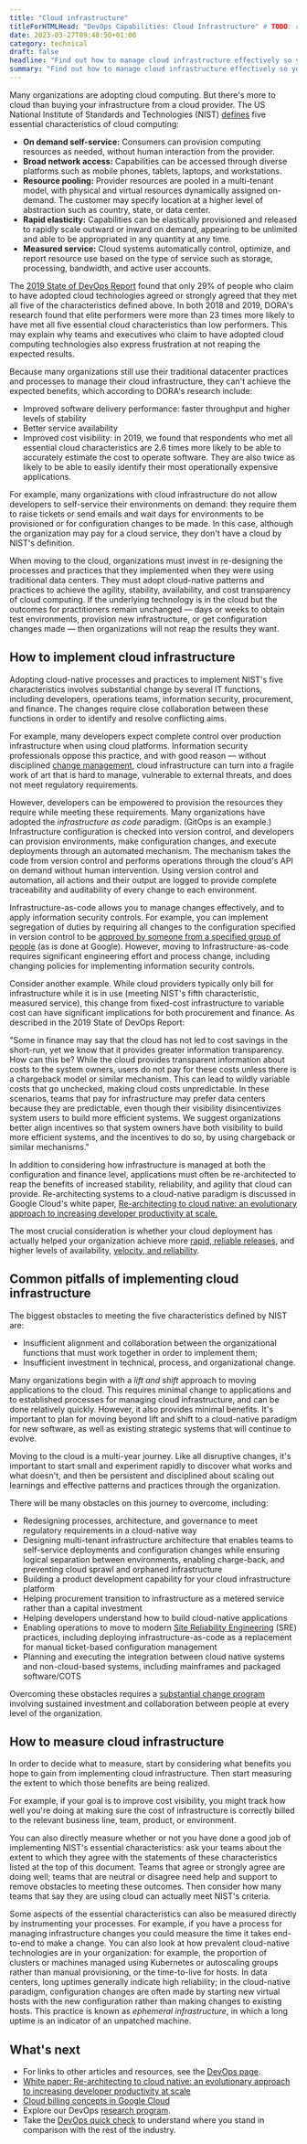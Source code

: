 ```yaml
---
title: "Cloud infrastructure"
titleForHTMLHead: "DevOps Capabilities: Cloud Infrastructure" # TODO: can we DRY this out?
date: 2023-03-27T09:48:50+01:00
category: technical
draft: false
headline: "Find out how to manage cloud infrastructure effectively so you can achieve higher levels of agility, availability, and cost visibility."
summary: "Find out how to manage cloud infrastructure effectively so you can achieve higher levels of agility, availability, and cost visibility."
---
```


Many organizations are adopting cloud computing. But there's more to cloud than
buying your infrastructure from a cloud provider. The US National Institute of
Standards and Technologies (NIST)
[defines](https://csrc.nist.gov/publications/detail/sp/800-145/final)
five essential characteristics of cloud computing:

-   **On demand self-service:** Consumers can provision computing resources
    as needed, without human interaction from the provider.
-   **Broad network access:** Capabilities can be accessed through diverse
    platforms such as mobile phones, tablets, laptops, and workstations.
-   **Resource pooling:** Provider resources are pooled in a multi-tenant
    model, with physical and virtual resources dynamically assigned on-demand.
    The customer may specify location at a higher level of abstraction such as
    country, state, or data center.
-   **Rapid elasticity:** Capabilities can be elastically provisioned and
    released to rapidly scale outward or inward on demand, appearing to be
    unlimited and able to be appropriated in any quantity at any time.
-   **Measured service:** Cloud systems automatically control, optimize, and
    report resource use based on the type of service such as storage,
    processing, bandwidth, and active user accounts.

The [2019 State of DevOps Report](/publications/pdf/state-of-devops-2019.pdf) found that only 29% of people who claim to have
adopted cloud technologies agreed or strongly agreed that they met all five of
the characteristics defined above. In both 2018 and 2019, DORA's research found
that elite performers were more than 23 times more likely to have met all five
essential cloud characteristics than low performers. This may explain why teams
and executives who claim to have adopted cloud computing technologies also
express frustration at not reaping the expected results.

Because many organizations still use their traditional datacenter practices and
processes to manage their cloud infrastructure, they can't achieve the expected
benefits, which according to DORA's research include:

-   Improved software delivery performance: faster throughput and higher
    levels of stability
-   Better service availability
-   Improved cost visibility: in 2019, we found that respondents who met all
    essential cloud characteristics are 2.6 times more likely to be able to
    accurately estimate the cost to operate software. They are also twice as
    likely to be able to easily identify their most operationally expensive
    applications.

For example, many organizations with cloud infrastructure do not allow
developers to self-service their environments on demand: they require them to
raise tickets or send emails and wait days for environments to be provisioned or
for configuration changes to be made. In this case, although the organization
may pay for a cloud service, they don't have a cloud by NIST's definition.

When moving to the cloud, organizations must invest in re-designing the
processes and practices that they implemented when they were using traditional
data centers. They must adopt cloud-native patterns and practices to achieve the
agility, stability, availability, and cost transparency of cloud computing. If
the underlying technology is in the cloud but the outcomes for practitioners
remain unchanged — days or weeks to obtain test environments, provision new
infrastructure, or get configuration changes made — then organizations will not
reap the results they want.

## How to implement cloud infrastructure

Adopting cloud-native processes and practices to implement NIST's five
characteristics involves substantial change by several IT functions, including
developers, operations teams, information security, procurement, and finance.
The changes require close collaboration between these functions in order to
identify and resolve conflicting aims.

For example, many developers expect complete control over production
infrastructure when using cloud platforms. Information security professionals
oppose this practice, and with good reason — without disciplined
[change management](/devops-capabilities/process/streamlining-change-approval),
cloud infrastructure can turn into a fragile work of art that is hard to manage,
vulnerable to external threats, and does not meet regulatory requirements.

However, developers can be empowered to provision the resources they require
while meeting these requirements. Many organizations have adopted the
*infrastructure as code* paradigm. (GitOps is an example.) Infrastructure
configuration is checked into version control, and developers can provision
environments, make configuration changes, and execute deployments through an
automated mechanism. The mechanism takes the code  from version control and
performs operations through the cloud's API on demand without human
intervention. Using version control and automation, all actions and their output
are logged to provide complete traceability and auditability of every change to
each environment.

Infrastructure-as-code allows you to manage changes effectively, and to apply
information security controls. For example, you can implement segregation of
duties by requiring all changes to the configuration specified in version
control to be
[approved by someone from a specified group of people](/devops-capabilities/process/streamlining-change-approval)
(as is done at Google). However, moving to Infrastructure-as-code requires
significant engineering effort and process change, including changing policies
for implementing information security controls.

Consider another example. While cloud providers typically only bill for
infrastructure while it is in use (meeting NIST's fifth characteristic, measured
service), this change from fixed-cost infrastructure to variable cost can have
significant implications for both procurement and finance. As described in the
2019 State of DevOps Report:

"Some in finance may say that the cloud has not led to cost savings
in the short-run, yet we know that it provides greater information
transparency. How can this be? While the cloud provides transparent
information about costs to the system owners, users do not pay for
these costs unless there is a chargeback model or similar mechanism.
This can lead to wildly variable costs that go unchecked, making cloud
costs unpredictable. In these scenarios, teams that pay for infrastructure
may prefer data centers because they are predictable, even though
their visibility disincentivizes system users to build more efficient
systems. We suggest organizations better align incentives so that
system owners have both visibility to build more efficient systems, and
the incentives to do so, by using chargeback or similar mechanisms."

In addition to considering how infrastructure is managed at both the
configuration and finance level, applications must often be re-architected to
reap the benefits of increased stability, reliability, and agility that cloud
can provide. Re-architecting systems to a cloud-native paradigm is discussed in
Google Cloud's white paper,
[Re-architecting to cloud native: an evolutionary approach to increasing developer productivity at scale.](https://cloud.google.com/rearchitecting-to-cloud-native-whitepaper)

The most crucial consideration is whether your cloud deployment has actually
helped your organization achieve more
[rapid, reliable releases](/devops-capabilities/technical/continuous-delivery),
and higher levels of availability,
[velocity, and reliability](/quickcheck/).

## Common pitfalls of implementing cloud infrastructure

The biggest obstacles to meeting the five characteristics defined by NIST
are:

-   Insufficient alignment and collaboration between the organizational
    functions that must work together in order to implement them;
-   Insufficient investment in technical, process, and organizational change.

Many organizations begin with a *lift and shift* approach to moving
applications to the cloud. This requires minimal change to applications and to
established processes for managing cloud infrastructure, and can be done
relatively quickly. However, it also provides minimal benefits. It's important
to plan for moving beyond lift and shift to a cloud-native paradigm for new
software, as well as existing strategic systems that will continue to evolve.

Moving to the cloud is a multi-year journey. Like all disruptive changes, it's
important to start small and experiment rapidly to discover what works and what
doesn't, and then be persistent and disciplined about scaling out learnings and
effective patterns and practices through the organization.

There will be many obstacles on this journey to overcome, including:

-   Redesigning processes, architecture, and governance to meet regulatory
    requirements in a cloud-native way
-   Designing multi-tenant infrastructure architecture that enables teams to
    self-service deployments and configuration changes while ensuring logical
    separation between environments, enabling charge-back, and preventing cloud
    sprawl and orphaned infrastructure
-   Building a product development capability for your cloud infrastructure
    platform
-   Helping procurement transition to infrastructure as a metered service
    rather than a capital investment
-   Helping developers understand how to build cloud-native applications
-   Enabling operations to move to modern
    [Site Reliability Engineering](https://landing.google.com/sre/)
    (SRE) practices, including deploying infrastructure-as-code as a
    replacement for manual ticket-based configuration management
-   Planning and executing the integration between cloud native systems and
    non-cloud-based systems, including mainframes and packaged software/COTS

Overcoming these obstacles requires a
[substantial change program](/devops-capabilities/cultural/devops-culture-transform)
involving sustained investment and collaboration between people at every level
of the organization.

## How to measure cloud infrastructure

In order to decide what to measure, start by considering what benefits you hope
to gain from implementing cloud infrastructure. Then start measuring the extent
to which those benefits are being realized.

For example, if your goal is to improve cost visibility, you might track how
well you're doing at making sure the cost of infrastructure is correctly billed
to the relevant business line, team, product, or environment.

You can also directly measure whether or not you have done a good job of
implementing NIST's essential characteristics: ask your teams about the extent
to which they agree with the statements of these characteristics listed at the
top of this document. Teams that agree or strongly agree are doing well; teams
that are neutral or disagree need help and support to remove obstacles to
meeting these outcomes. Then consider how many teams that say they are using
cloud can actually meet NIST's criteria.

Some aspects of the essential characteristics can also be measured directly by
instrumenting your processes. For example, if you have a process for managing
infrastructure changes you could measure the time it takes end-to-end to make a
change. You can also look at how prevalent cloud-native technologies are in your
organization: for example, the proportion of clusters or machines managed using
Kubernetes or autoscaling groups rather than manual provisioning, or the
time-to-live for hosts. In data centers, long uptimes generally indicate high
reliability; in the cloud-native paradigm, configuration changes are often made
by starting new virtual hosts with the new configuration rather than making
changes to existing hosts. This practice is known as *ephemeral infrastructure*, in
which a long uptime is an indicator of an unpatched machine.

## What's next

-  For links to other articles and resources, see the
    [DevOps page](https://cloud.google.com/devops).
-  [White paper: Re-architecting to cloud native: an evolutionary approach to increasing developer productivity at scale](https://cloud.google.com/rearchitecting-to-cloud-native-whitepaper)
-  [Cloud billing concepts in Google Cloud](https://cloud.google.com/billing/docs/concepts)
-   Explore our DevOps
    [research program](/).
-   Take the
    [DevOps quick check](/quickcheck/)
    to understand where you stand in comparison with the rest of the industry.